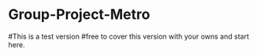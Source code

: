 # Group-Project-Metro
#This is a test version
#free to cover this version with your owns and start here.